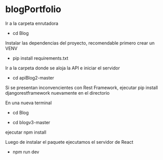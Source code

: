 # blogPortfolio

Ir a la carpeta enrutadora

- cd Blog

Instalar las dependencias del proyecto, recomendable primero crear un VENV

- pip install requirements.txt

Ir a la carpeta donde se aloja la API e iniciar el servidor

- cd apiBlog2-master

Si se presentan inconvencientes con Rest Framework, ejecutar pip install djangorestframework nuevamente en el directorio

En una nueva terminal

- cd Blog

- cd blogv3-master

ejecutar npm install 

Luego de instalar el paquete ejecutamos el servidor de React

- npm run dev

